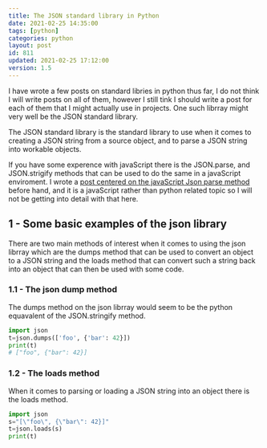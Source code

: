 ```yaml
---
title: The JSON standard library in Python
date: 2021-02-25 14:35:00
tags: [python]
categories: python
layout: post
id: 811
updated: 2021-02-25 17:12:00
version: 1.5
---
```


I have wrote a few posts on standard libries in python thus far, I do not think I will write posts on all of them, however I still tink I should write a post for each of them that I might actually use in projects. One such librray might very well be the JSON standard library.

The JSON standard library is the standard library to use when it comes to creating a JSON string from a source object, and to parse a JSON string into workable objects. 

If you have some experence with javaScript there is the JSON.parse, and JSON.strigify methods that can be used to do the same in a javaScript enviroment. I wrote a [post centered on the javaScript Json parse method](/2020/02/28/js-json-parse/) before hand, and it is a javaScript rather than python related topic so I will not be getting into detail with that here.

<!-- more -->

## 1 - Some basic examples of the json library

There are two main methods of interest when it comes to using the json librray which are the dumps method that can be used to convert an object to a JSON string and the loads method that can convert such a string back into an object that can then be used with some code.

### 1.1 - The json dump method

The dumps method on the json librray would seem to be the python equavalent of the JSON.stringify method.

```python
import json
t=json.dumps(['foo', {'bar': 42}])
print(t)
# ["foo", {"bar": 42}]
```

### 1.2 - The loads method

When it comes to parsing or loading a JSON string into an object there is the loads method.

```python
import json
s="[\"foo\", {\"bar\": 42}]"
t=json.loads(s)
print(t)
```

